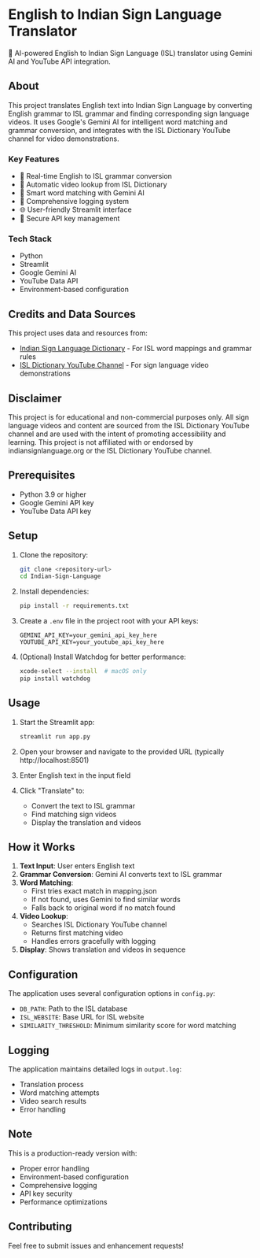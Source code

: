 # English to Indian Sign Language Translator

🤖 AI-powered English to Indian Sign Language (ISL) translator using Gemini AI and YouTube API integration.

## About
This project translates English text into Indian Sign Language by converting English grammar to ISL grammar and finding corresponding sign language videos. It uses Google's Gemini AI for intelligent word matching and grammar conversion, and integrates with the ISL Dictionary YouTube channel for video demonstrations.

### Key Features
- 🔄 Real-time English to ISL grammar conversion
- 🎥 Automatic video lookup from ISL Dictionary
- 🧠 Smart word matching with Gemini AI
- 📝 Comprehensive logging system
- 🌐 User-friendly Streamlit interface
- 🔐 Secure API key management

### Tech Stack
- Python
- Streamlit
- Google Gemini AI
- YouTube Data API
- Environment-based configuration

## Credits and Data Sources
This project uses data and resources from:
- [Indian Sign Language Dictionary](https://indiansignlanguage.org/) - For ISL word mappings and grammar rules
- [ISL Dictionary YouTube Channel](https://www.youtube.com/@isldictionary) - For sign language video demonstrations

## Disclaimer
This project is for educational and non-commercial purposes only. All sign language videos and content are sourced from the ISL Dictionary YouTube channel and are used with the intent of promoting accessibility and learning. This project is not affiliated with or endorsed by indiansignlanguage.org or the ISL Dictionary YouTube channel.

## Prerequisites

- Python 3.9 or higher
- Google Gemini API key
- YouTube Data API key

## Setup

1. Clone the repository:
   ```bash
   git clone <repository-url>
   cd Indian-Sign-Language
   ```

2. Install dependencies:
   ```bash
   pip install -r requirements.txt
   ```

3. Create a `.env` file in the project root with your API keys:
   ```
   GEMINI_API_KEY=your_gemini_api_key_here
   YOUTUBE_API_KEY=your_youtube_api_key_here
   ```

4. (Optional) Install Watchdog for better performance:
   ```bash
   xcode-select --install  # macOS only
   pip install watchdog
   ```

## Usage

1. Start the Streamlit app:
   ```bash
   streamlit run app.py
   ```

2. Open your browser and navigate to the provided URL (typically http://localhost:8501)

3. Enter English text in the input field

4. Click "Translate" to:
   - Convert the text to ISL grammar
   - Find matching sign videos
   - Display the translation and videos

## How it Works

1. **Text Input**: User enters English text
2. **Grammar Conversion**: Gemini AI converts text to ISL grammar
3. **Word Matching**:
   - First tries exact match in mapping.json
   - If not found, uses Gemini to find similar words
   - Falls back to original word if no match found
4. **Video Lookup**:
   - Searches ISL Dictionary YouTube channel
   - Returns first matching video
   - Handles errors gracefully with logging
5. **Display**: Shows translation and videos in sequence

## Configuration

The application uses several configuration options in `config.py`:
- `DB_PATH`: Path to the ISL database
- `ISL_WEBSITE`: Base URL for ISL website
- `SIMILARITY_THRESHOLD`: Minimum similarity score for word matching

## Logging

The application maintains detailed logs in `output.log`:
- Translation process
- Word matching attempts
- Video search results
- Error handling

## Note

This is a production-ready version with:
- Proper error handling
- Environment-based configuration
- Comprehensive logging
- API key security
- Performance optimizations

## Contributing

Feel free to submit issues and enhancement requests! 